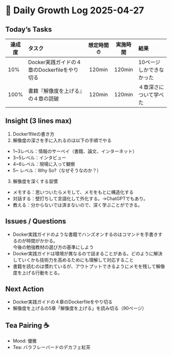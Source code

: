 # 📓 Daily Growth Log 2025-04-27
## Today’s Tasks  
| 達成度 | タスク | 想定時間⏱ | 実施時間 | 結果 |
| ------- | :------ | :------: | :------: | :------ |
| 10% | Docker実践ガイドの４章のDockerfileをやり切る | 120min | 120min | 10ページしかできなかった |
| 100% | 書籍『解像度を上げる』の４章の読破 | 120min | 120min | ４章深さについて学べた |

## Insight (3 lines max)  
1. Docker1fileの書き方
2. 解像度の深さを手に入れるのは以下の手順でやる
  - 1~3レベル：情報のサーベイ（書籍、論文、インターネット）
  - 3~5レベル：インタビュー
  - 4~6レベル：現場に入って観察
  - 5~ レベル：Why So?（なぜそうなのか？）
3. 解像度を深くする習慣
  - メモする：思いついたらメモして、メモをもとに構造化する
  - 対話する：壁打ちして言語化して外化する。→ChatGPTでもあり。
  - 教える：分からないでは済まないので、深く学ぶことができる。

## Issues / Questions  
- Docker実践ガイドのような書籍でハンズオンするのはコマンドを手書きするのが時間がかかる。  
  今後の勉強教材の選び方の基準にしよう
- Docker実践ガイドは環境が異なるので詰まることがある。どのように解決していくかも技術力を高めるためにも理解して対応すること
- 書籍を読むのは慣れているが、アウトプットできるようにメモを残して解像度を上げる行動をとる。

## Next Action  
- Docker実践ガイドの４章のDockerfileをやり切る
- 解像度を上げるの5章「解像度を上げる」を読み切る（90ページ）

## Tea Pairing ☕️  
- Mood: 優雅
- Tea: バラフレーバードのデカフェ紅茶